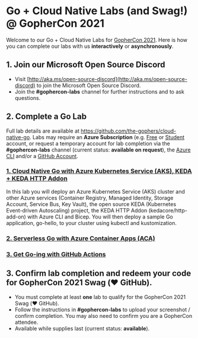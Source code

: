 # Go + Cloud Native Labs (and Swag!) @ GopherCon 2021

Welcome to our Go + Cloud Native Labs for [GopherCon 2021](https://www.gophercon.com/). Here is how you can complete our labs with us **interactively** or **asynchronously**.

## 1. Join our Microsoft Open Source Discord
- Visit [http://aka.ms/open-source-discord](http://aka.ms/open-source-discord) to join the Microsoft Open Source Discord.
- Join the **\#gophercon-labs** channel for further instructions and to ask questions.

## 2. Complete a Go Lab

Full lab details are available at <https://github.com/the-gophers/cloud-native-go>. Labs may require an **Azure Subscription** (e.g. [Free](https://aka.ms/azure-free-account) or [Student](https://aka.ms/azure-student-account) account, or request a temporary account for lab completion via the **\#gophercon-labs** channel (current status: **available on request**), the [Azure CLI](https://docs.microsoft.com/en-us/cli/azure/install-azure-cli) and/or a [GitHub Account](https://github.com).

### [1. Cloud Native Go with Azure Kubernetes Service (AKS), KEDA + KEDA HTTP Addon](https://github.com/the-gophers/cloud-native-go#1-cloud-native-go-with-azure-kubernetes-service-aks-keda--keda-http-addon)

In this lab you will deploy an Azure Kubernetes Service (AKS) cluster and other Azure services (Container Registry, Managed Identity, Storage Account, Service Bus, Key Vault), the open source KEDA (Kubernetes Event-driven Autoscaling) project, the KEDA HTTP Addon (kedacore/http-add-on) with Azure CLI and Bicep. You will then deploy a sample Go application, go-hello, to your cluster using kubectl and kustomization.

### [2. Serverless Go with Azure Container Apps (ACA)](https://github.com/the-gophers/cloud-native-go#2-serverless-go-with-azure-container-apps-aca)

### [3. Get Go-ing with GitHub Actions](https://github.com/the-gophers/cloud-native-go#3-get-go-ing-with-github-actions)

## 3. Confirm lab completion and redeem your code for GopherCon 2021 Swag (❤️ GitHub).
- You must complete at least **one** lab to qualify for the GopherCon 2021 Swag (❤️ GitHub).
- Follow the instructions in **\#gophercon-labs** to upload your screenshot / confirm completion. You may also need to confirm you are a GopherCon attendee.
- Available while supplies last (current status: **available**).
